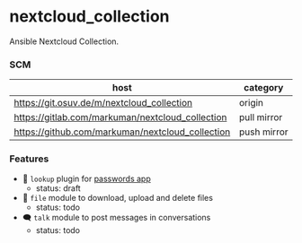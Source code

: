 # nextcloud_collection

Ansible Nextcloud Collection.

### SCM

| **host** | **category** |
| --- | --- |
| https://git.osuv.de/m/nextcloud_collection | origin |
| https://gitlab.com/markuman/nextcloud_collection | pull mirror |
| https://github.com/markuman/nextcloud_collection | push mirror |

### Features

* 🔑 `lookup` plugin for [passwords app](https://apps.nextcloud.com/apps/passwords)
  * status: draft
* 💾 `file` module to download, upload and delete files
  * status: todo
* 🗨 `talk` module to post messages in conversations
  * status: todo